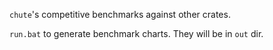 `chute`'s competitive benchmarks against other crates.

`run.bat` to generate benchmark charts. They will be in `out` dir.